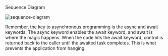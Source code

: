 Sequence Diagram

![sequence-diagram](https://github.com/maplekiyo/async-demo/assets/40432693/ba8ed0db-4f81-4bd1-9618-56f4a1624707)

Remember, the key to asynchronous programming is the async and await keywords.
The async keyword enables the await keyword, and await is where the magic happens.
When the code hits the await keyword, control is returned back to the caller until the awaited task completes.
This is what prevents the application from hanging.
